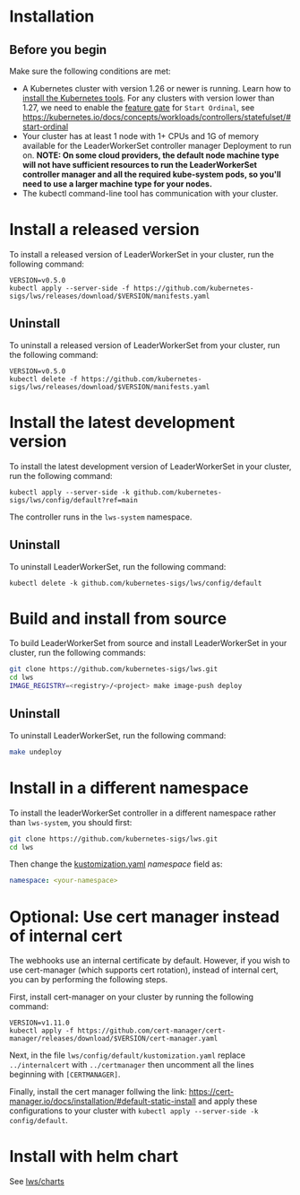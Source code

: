 # Installation

## Before you begin

Make sure the following conditions are met:

- A Kubernetes cluster with version 1.26 or newer is running. Learn how to [install the Kubernetes tools](https://kubernetes.io/docs/tasks/tools/). For any clusters with version lower than 1.27, we need to enable the [feature gate][feature_gate] for `Start Ordinal`, see https://kubernetes.io/docs/concepts/workloads/controllers/statefulset/#start-ordinal
- Your cluster has at least 1 node with 1+ CPUs and 1G of memory available for the LeaderWorkerSet controller manager Deployment to run on. **NOTE: On some cloud providers, the default node machine type will not have sufficient resources to run the LeaderWorkerSet controller manager and all the required kube-system pods, so you'll need to use a larger
machine type for your nodes.**
- The kubectl command-line tool has communication with your cluster.

[feature_gate]: https://kubernetes.io/docs/reference/command-line-tools-reference/feature-gates/

# Install a released version

To install a released version of LeaderWorkerSet in your cluster, run the following command:

```shell
VERSION=v0.5.0
kubectl apply --server-side -f https://github.com/kubernetes-sigs/lws/releases/download/$VERSION/manifests.yaml
```

## Uninstall

To uninstall a released version of LeaderWorkerSet from your cluster, run the following command:

```shell
VERSION=v0.5.0
kubectl delete -f https://github.com/kubernetes-sigs/lws/releases/download/$VERSION/manifests.yaml
```

# Install the latest development version

To install the latest development version of LeaderWorkerSet in your cluster, run the
following command:

```shell
kubectl apply --server-side -k github.com/kubernetes-sigs/lws/config/default?ref=main
```

The controller runs in the `lws-system` namespace.

## Uninstall

To uninstall LeaderWorkerSet, run the following command:

```shell
kubectl delete -k github.com/kubernetes-sigs/lws/config/default
```

# Build and install from source

To build LeaderWorkerSet from source and install LeaderWorkerSet in your cluster, run the following
commands:

```sh
git clone https://github.com/kubernetes-sigs/lws.git
cd lws
IMAGE_REGISTRY=<registry>/<project> make image-push deploy
```

## Uninstall

To uninstall LeaderWorkerSet, run the following command:

```sh
make undeploy
```

# Install in a different namespace

To install the leaderWorkerSet controller in a different namespace rather than `lws-system`, you should first:
```sh
git clone https://github.com/kubernetes-sigs/lws.git
cd lws
```
Then change the [kustomization.yaml](../../config/default/kustomization.yaml) _namespace_ field as:
```yaml
namespace: <your-namespace>
```

# Optional: Use cert manager instead of internal cert
The webhooks use an internal certificate by default. However, if you wish to use cert-manager (which
supports cert rotation), instead of internal cert, you can by performing the following steps.

First, install cert-manager on your cluster by running the following command:

```shell
VERSION=v1.11.0
kubectl apply -f https://github.com/cert-manager/cert-manager/releases/download/$VERSION/cert-manager.yaml
```

Next, in the file ``lws/config/default/kustomization.yaml`` replace ``../internalcert`` with
``../certmanager`` then uncomment all the lines beginning with ``[CERTMANAGER]``.

Finally, install the cert manager follwing the link: https://cert-manager.io/docs/installation/#default-static-install
and apply these configurations to your cluster with ``kubectl apply --server-side -k config/default``.

# Install with helm chart
See [lws/charts](../../charts/lws/README.md)
